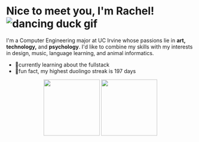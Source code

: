 <!-- !["hello there!" in wordart font](https://user-images.githubusercontent.com/55860035/162610425-fe291f07-f3f7-4563-b60e-b46cca896269.png) -->
# Nice to meet you, I'm Rachel! ![dancing duck gif](https://c.tenor.com/zjBypPlk9ekAAAAj/dancing-duck.gif)      
I'm a Computer Engineering major at UC Irvine 
whose passions lie in **art, technology,** and **psychology**. 
I'd like to combine my skills with my interests in design, music, 
language learning, and animal informatics. 

- 🌱currently learning about the fullstack
- 🦉fun fact, my highest duolingo streak is 197 days

<p align="center">
  <img height="150" src="https://github-readme-stats.vercel.app/api/top-langs/?username=rvillamo&layout=compact&theme=ayu-mirage&hide=makefile">
  <img height="150" src="https://github-readme-stats.vercel.app/api?username=rvillamo&theme=ayu-mirage&show_icons=true&count_private=true&hide=stars">
</p>

